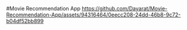 #Movie Recommendation App
https://github.com/Dayarat/Movie-Recommendation-App/assets/94316464/0eecc208-24dd-46b8-9c72-b04df52bb899
